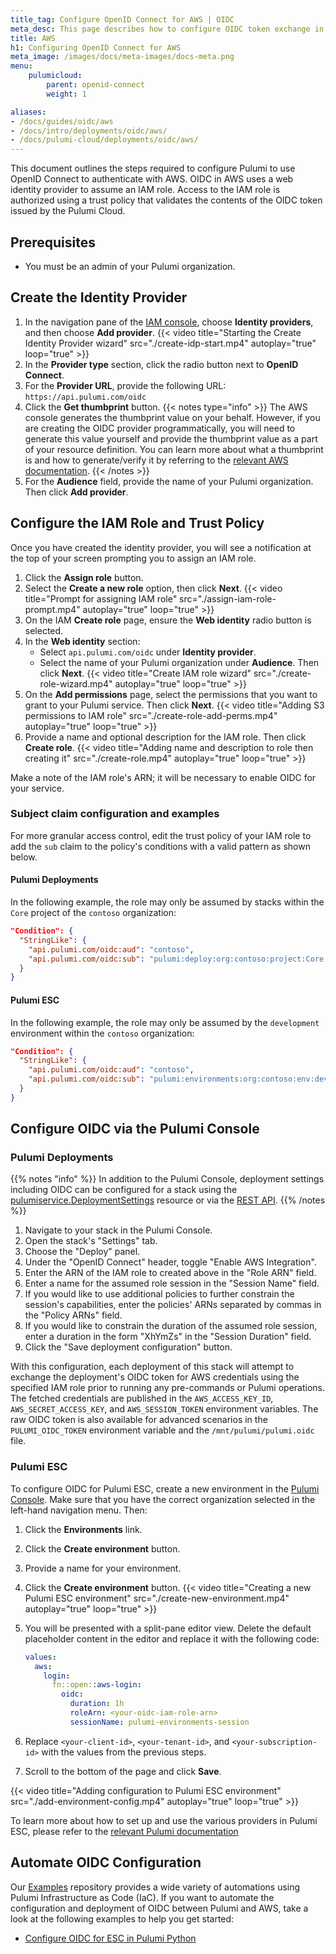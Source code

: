 ```yaml
---
title_tag: Configure OpenID Connect for AWS | OIDC
meta_desc: This page describes how to configure OIDC token exchange in AWS for use with Pulumi Deployments
title: AWS
h1: Configuring OpenID Connect for AWS
meta_image: /images/docs/meta-images/docs-meta.png
menu:
    pulumicloud:
        parent: openid-connect
        weight: 1

aliases:
- /docs/guides/oidc/aws
- /docs/intro/deployments/oidc/aws/
- /docs/pulumi-cloud/deployments/oidc/aws/
---
```


This document outlines the steps required to configure Pulumi to use OpenID Connect to authenticate with AWS. OIDC in AWS uses a web identity provider to assume an IAM role. Access to the IAM role is authorized using a trust policy that validates the contents of the OIDC token issued by the Pulumi Cloud.

## Prerequisites

* You must be an admin of your Pulumi organization.

## Create the Identity Provider

1. In the navigation pane of the [IAM console](https://console.aws.amazon.com/iam/), choose **Identity providers**, and then choose **Add provider**.
  {{< video title="Starting the Create Identity Provider wizard" src="./create-idp-start.mp4" autoplay="true" loop="true" >}}
2. In the **Provider type** section, click the radio button next to **OpenID Connect**.
3. For the **Provider URL**, provide the following URL: `https://api.pulumi.com/oidc`
4. Click the **Get thumbprint** button.
  {{< notes type="info" >}}
  The AWS console generates the thumbprint value on your behalf. However, if you are creating the OIDC provider programmatically, you will need to generate this value yourself and provide the thumbprint value as a part of your resource definition. You can learn more about what a thumbprint is and how to generate/verify it by referring to the [relevant AWS documentation](https://docs.aws.amazon.com/IAM/latest/UserGuide/id_roles_providers_create_oidc_verify-thumbprint.html).
  {{< /notes >}}
5. For the **Audience** field, provide the name of your Pulumi organization. Then click **Add provider**.

## Configure the IAM Role and Trust Policy

Once you have created the identity provider, you will see a notification at the top of your screen prompting you to assign an IAM role.

1. Click the **Assign role** button.
2. Select the **Create a new role** option, then click **Next**.
  {{< video title="Prompt for assigning IAM role" src="./assign-iam-role-prompt.mp4" autoplay="true" loop="true" >}}
3. On the IAM **Create role** page, ensure the **Web identity** radio button is selected.
4. In the **Web identity** section:
    * Select `api.pulumi.com/oidc` under **Identity provider**.
    * Select the name of your Pulumi organization under **Audience**. Then click **Next**.
  {{< video title="Create IAM role wizard" src="./create-role-wizard.mp4" autoplay="true" loop="true" >}}
5. On the **Add permissions** page, select the permissions that you want to grant to your Pulumi service. Then click **Next**.
  {{< video title="Adding S3 permissions to IAM role" src="./create-role-add-perms.mp4" autoplay="true" loop="true" >}}
6. Provide a name and optional description for the IAM role. Then click **Create role**.
  {{< video title="Adding name and description to role then creating it" src="./create-role.mp4" autoplay="true" loop="true" >}}

Make a note of the IAM role's ARN; it will be necessary to enable OIDC for your service.

### Subject claim configuration and examples

For more granular access control, edit the trust policy of your IAM role to add the `sub` claim to the policy's conditions with a valid pattern as shown below.

#### Pulumi Deployments

In the following example, the role may only be assumed by stacks within the `Core` project of the `contoso` organization:

```json
"Condition": {
  "StringLike": {
    "api.pulumi.com/oidc:aud": "contoso",
    "api.pulumi.com/oidc:sub": "pulumi:deploy:org:contoso:project:Core:*"
  }
}
```

#### Pulumi ESC

In the following example, the role may only be assumed by the `development` environment within the `contoso` organization:

```json
"Condition": {
  "StringLike": {
    "api.pulumi.com/oidc:aud": "contoso",
    "api.pulumi.com/oidc:sub": "pulumi:environments:org:contoso:env:development"
  }
}
```

## Configure OIDC via the Pulumi Console

### Pulumi Deployments

{{% notes "info" %}}
In addition to the Pulumi Console, deployment settings including OIDC can be configured for a stack using the [pulumiservice.DeploymentSettings](https://www.pulumi.com/registry/packages/pulumiservice/api-docs/deploymentsettings/) resource or via the [REST API](/docs/pulumi-cloud/deployments/api/#patchsettings).
{{% /notes %}}

1. Navigate to your stack in the Pulumi Console.
2. Open the stack's "Settings" tab.
3. Choose the "Deploy" panel.
4. Under the "OpenID Connect" header, toggle "Enable AWS Integration".
5. Enter the ARN of the IAM role to created above in the "Role ARN" field.
6. Enter a name for the assumed role session in the "Session Name" field.
7. If you would like to use additional policies to further constrain the session's capabilities, enter the policies' ARNs separated by commas in the "Policy ARNs" field.
8. If you would like to constrain the duration of the assumed role session, enter a duration in the form "XhYmZs" in the "Session Duration" field.
9. Click the "Save deployment configuration" button.

With this configuration, each deployment of this stack will attempt to exchange the deployment's OIDC token for AWS credentials using the specified IAM role prior to running any pre-commands or Pulumi operations. The fetched credentials are published in the `AWS_ACCESS_KEY_ID`, `AWS_SECRET_ACCESS_KEY`, and `AWS_SESSION_TOKEN` environment variables. The raw OIDC token is also available for advanced scenarios in the `PULUMI_OIDC_TOKEN` environment variable and the `/mnt/pulumi/pulumi.oidc` file.

### Pulumi ESC

To configure OIDC for Pulumi ESC, create a new environment in the [Pulumi Console](https://app.pulumi.com/). Make sure that you have the correct organization selected in the left-hand navigation menu. Then:

1. Click the **Environments** link.
2. Click the **Create environment** button.
3. Provide a name for your environment.
4. Click the  **Create environment** button.
  {{< video title="Creating a new Pulumi ESC environment" src="./create-new-environment.mp4" autoplay="true" loop="true" >}}
5. You will be presented with a split-pane editor view. Delete the default placeholder content in the editor and replace it with the following code:

    ```yaml
    values:
      aws:
        login:
          fn::open::aws-login:
            oidc:
              duration: 1h
              roleArn: <your-oidc-iam-role-arn>
              sessionName: pulumi-environments-session
    ```

6. Replace `<your-client-id>`, `<your-tenant-id>`, and `<your-subscription-id>` with the values from the previous steps.
7. Scroll to the bottom of the page and click **Save**.

{{< video title="Adding configuration to Pulumi ESC environment" src="./add-environment-config.mp4" autoplay="true" loop="true" >}}

To learn more about how to set up and use the various providers in Pulumi ESC, please refer to the [relevant Pulumi documentation](/docs/pulumi-cloud/esc/providers/)

## Automate OIDC Configuration

Our [Examples](https://github.com/pulumi/examples) repository provides a wide variety of automations using Pulumi Infrastructure as Code (IaC). If you want to automate the configuration and deployment of OIDC between Pulumi and AWS, take a look at the following examples to help you get started:

* [Configure OIDC for ESC in Pulumi Python](https://github.com/pulumi/examples/tree/master/aws-py-oidc-provider-pulumi-cloud)
